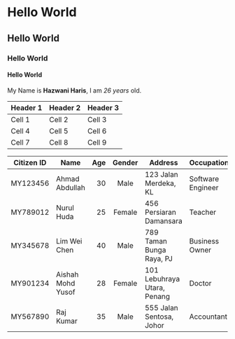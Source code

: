 # Hello World
## Hello World
### Hello World
#### Hello World

My Name is **Hazwani Haris**, I am *26 years* old.

| Header 1 | Header 2 | Header 3 |
|----------|----------|----------|
| Cell 1   | Cell 2   | Cell 3   |
| Cell 4   | Cell 5   | Cell 6   |
| Cell 7   | Cell 8   | Cell 9   |

| Citizen ID | Name              | Age | Gender | Address                  | Occupation       |
|------------|-------------------|-----:|:--------:|--------------------------|------------------|
| MY123456   | Ahmad Abdullah    | 30  | Male   | 123 Jalan Merdeka, KL    | Software Engineer|
| MY789012   | Nurul Huda         | 25  | Female | 456 Persiaran Damansara | Teacher          |
| MY345678   | Lim Wei Chen       | 40  | Male   | 789 Taman Bunga Raya, PJ | Business Owner   |
| MY901234   | Aishah Mohd Yusof  | 28  | Female | 101 Lebuhraya Utara, Penang | Doctor         |
| MY567890   | Raj Kumar          | 35  | Male   | 555 Jalan Sentosa, Johor | Accountant       |
